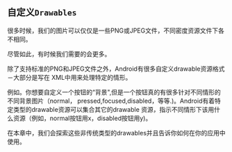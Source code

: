 ## 自定义`Drawables`

很多时候，我们的图片可以仅仅是一些PNG或JPEG文件，不同密度资源文件下各不相同。

尽管如此，有时候我们需要的会更多。

除了支持标准的PNG和JPEG文件之外，Android有很多自定义drawable资源格式－大部分是写在
XML中用来处理特定的情形。

例如。你想要自定义一个按钮的“背景",但是一个按钮真的有很多针对不同情形的不同背景图片（normal，
pressed,focused,disabled，等等.)。Android有着特定类型的drawable资源可以集合其它的drawable
资源，指示不同情形下该用什么资源（例如，normal按钮用x，disabled按钮用y)。

在本章中，我们会探索这些非传统类型的drawables并且告诉你如何在你的应用中使用。

